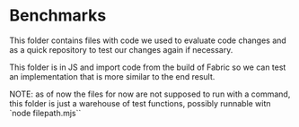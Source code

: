 # Benchmarks

This folder contains files with code we used to evaluate code changes and as a quick repository to test our changes again if necessary.

This folder is in JS and import code from the build of Fabric so we can test an implementation that is more similar to the end result.

NOTE: as of now the files for now are not supposed to run with a command, this folder is just a warehouse of test functions, possibly runnable witn `node filepath.mjs``
